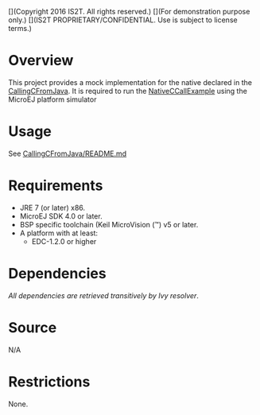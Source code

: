 [](Markdown)
[](Copyright 2016 IS2T. All rights reserved.)
[](For demonstration purpose only.)
[](IS2T PROPRIETARY/CONFIDENTIAL. Use is subject to license terms.)

# Overview

This project provides a mock implementation for the native declared in the [CallingCFromJava](/CallingCFromJava). It is required to run the [NativeCCallExample](/CallingCFromJava/src/main/java/com/microej/example/java2c/NativeCCallExample.java) using the MicroEJ platform simulator

# Usage

See [CallingCFromJava/README.md](CallingCFromJava/README.md)

# Requirements

* JRE 7 (or later) x86.
* MicroEJ SDK 4.0 or later.
* BSP specific toolchain (Keil MicroVision (&trade;) v5 or later.
* A platform with at least:
	* EDC-1.2.0 or higher
	
# Dependencies

_All dependencies are retrieved transitively by Ivy resolver_.

# Source
N/A

# Restrictions
None.

